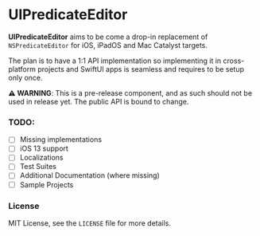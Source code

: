 # UIPredicateEditor

**UIPredicateEditor** aims to be come a drop-in replacement of `NSPredicateEditor` for iOS, iPadOS and Mac Catalyst targets.

The plan is to have a 1:1 API implementation so implementing it in cross-platform projects and SwiftUI apps is seamless and requires to be setup only once.

**⚠️ WARNING**: This is a pre-release component, and as such should not be used in release yet. The public API is bound to change.

### TODO:
 
- [ ] Missing implementations 
- [ ] iOS 13 support
- [ ] Localizations 
- [ ] Test Suites      
- [ ] Additional Documentation (where missing)
- [ ] Sample Projects 

### License
MIT License, see the `LICENSE` file for more details. 

